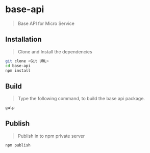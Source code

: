 # base-api
> Base API for Micro Service

## Installation
> Clone and Install the dependencies

```bash
git clone <Git URL>
cd base-api
npm install
```

## Build
> Type the following command, to build the base api package.

```bash
gulp
```

## Publish
> Publish in to npm private server

```bash
npm publish
```
